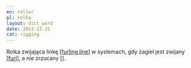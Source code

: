 ```yaml
---
en: roller
pl: rolka
layout: dict_word
date: 2013-12-31
cat: rigging
---
```


Rolka zwijająca linkę [[furling line](/dict/furling-line.html)] w systemach, gdy żagiel jest zwijany [[furl](/dict/furl.html)], a nie zrzucany [].

<!-- TODO: zrzucić żagle -->
